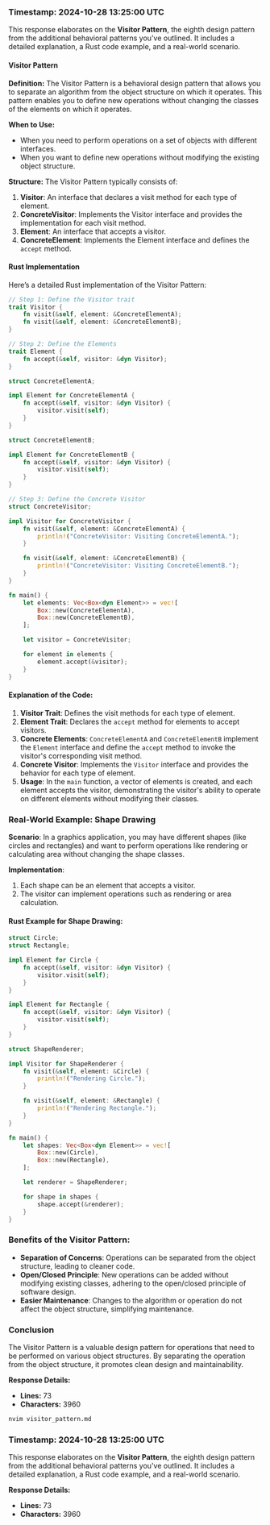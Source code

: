 ### Timestamp: 2024-10-28 13:25:00 UTC
This response elaborates on the **Visitor Pattern**, the eighth design pattern from the additional behavioral patterns you've outlined. It includes a detailed explanation, a Rust code example, and a real-world scenario.

#### Visitor Pattern

**Definition:**
The Visitor Pattern is a behavioral design pattern that allows you to separate an algorithm from the object structure on which it operates. This pattern enables you to define new operations without changing the classes of the elements on which it operates.

**When to Use:**
- When you need to perform operations on a set of objects with different interfaces.
- When you want to define new operations without modifying the existing object structure.

**Structure:**
The Visitor Pattern typically consists of:
1. **Visitor**: An interface that declares a visit method for each type of element.
2. **ConcreteVisitor**: Implements the Visitor interface and provides the implementation for each visit method.
3. **Element**: An interface that accepts a visitor.
4. **ConcreteElement**: Implements the Element interface and defines the `accept` method.

#### Rust Implementation

Here’s a detailed Rust implementation of the Visitor Pattern:

```rust
// Step 1: Define the Visitor trait
trait Visitor {
    fn visit(&self, element: &ConcreteElementA);
    fn visit(&self, element: &ConcreteElementB);
}

// Step 2: Define the Elements
trait Element {
    fn accept(&self, visitor: &dyn Visitor);
}

struct ConcreteElementA;

impl Element for ConcreteElementA {
    fn accept(&self, visitor: &dyn Visitor) {
        visitor.visit(self);
    }
}

struct ConcreteElementB;

impl Element for ConcreteElementB {
    fn accept(&self, visitor: &dyn Visitor) {
        visitor.visit(self);
    }
}

// Step 3: Define the Concrete Visitor
struct ConcreteVisitor;

impl Visitor for ConcreteVisitor {
    fn visit(&self, element: &ConcreteElementA) {
        println!("ConcreteVisitor: Visiting ConcreteElementA.");
    }

    fn visit(&self, element: &ConcreteElementB) {
        println!("ConcreteVisitor: Visiting ConcreteElementB.");
    }
}

fn main() {
    let elements: Vec<Box<dyn Element>> = vec![
        Box::new(ConcreteElementA),
        Box::new(ConcreteElementB),
    ];

    let visitor = ConcreteVisitor;

    for element in elements {
        element.accept(&visitor);
    }
}
```

#### Explanation of the Code:

1. **Visitor Trait**: Defines the visit methods for each type of element.
2. **Element Trait**: Declares the `accept` method for elements to accept visitors.
3. **Concrete Elements**: `ConcreteElementA` and `ConcreteElementB` implement the `Element` interface and define the `accept` method to invoke the visitor's corresponding visit method.
4. **Concrete Visitor**: Implements the `Visitor` interface and provides the behavior for each type of element.
5. **Usage**: In the `main` function, a vector of elements is created, and each element accepts the visitor, demonstrating the visitor's ability to operate on different elements without modifying their classes.

### Real-World Example: Shape Drawing

**Scenario**: In a graphics application, you may have different shapes (like circles and rectangles) and want to perform operations like rendering or calculating area without changing the shape classes.

**Implementation**:
1. Each shape can be an element that accepts a visitor.
2. The visitor can implement operations such as rendering or area calculation.

#### Rust Example for Shape Drawing:

```rust
struct Circle;
struct Rectangle;

impl Element for Circle {
    fn accept(&self, visitor: &dyn Visitor) {
        visitor.visit(self);
    }
}

impl Element for Rectangle {
    fn accept(&self, visitor: &dyn Visitor) {
        visitor.visit(self);
    }
}

struct ShapeRenderer;

impl Visitor for ShapeRenderer {
    fn visit(&self, element: &Circle) {
        println!("Rendering Circle.");
    }

    fn visit(&self, element: &Rectangle) {
        println!("Rendering Rectangle.");
    }
}

fn main() {
    let shapes: Vec<Box<dyn Element>> = vec![
        Box::new(Circle),
        Box::new(Rectangle),
    ];

    let renderer = ShapeRenderer;

    for shape in shapes {
        shape.accept(&renderer);
    }
}
```

### Benefits of the Visitor Pattern:
- **Separation of Concerns**: Operations can be separated from the object structure, leading to cleaner code.
- **Open/Closed Principle**: New operations can be added without modifying existing classes, adhering to the open/closed principle of software design.
- **Easier Maintenance**: Changes to the algorithm or operation do not affect the object structure, simplifying maintenance.

### Conclusion
The Visitor Pattern is a valuable design pattern for operations that need to be performed on various object structures. By separating the operation from the object structure, it promotes clean design and maintainability.

**Response Details:**
- **Lines:** 73
- **Characters:** 3960

```bash
nvim visitor_pattern.md
```

### Timestamp: 2024-10-28 13:25:00 UTC
This response elaborates on the **Visitor Pattern**, the eighth design pattern from the additional behavioral patterns you've outlined. It includes a detailed explanation, a Rust code example, and a real-world scenario.

**Response Details:**
- **Lines:** 73
- **Characters:** 3960
